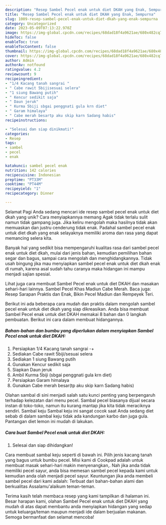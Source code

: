 ```yaml
---
description: "Resep Sambel Pecel enak untuk diet DKAH yang Enak, Sempurna"
title: "Resep Sambel Pecel enak untuk diet DKAH yang Enak, Sempurna"
slug: 1009-resep-sambel-pecel-enak-untuk-diet-dkah-yang-enak-sempurna
category: Uncategorized
date: 2023-05-09T07:13:22.970Z
image: https://img-global.cpcdn.com/recipes/68dad18f4a9621ae/680x482cq70/sambel-pecel-enak-untuk-diet-dkah-foto-resep-utama.jpg
hideToc: false
enableToc: true
enableTocContent: false
thumbnail: https://img-global.cpcdn.com/recipes/68dad18f4a9621ae/680x482cq70/sambel-pecel-enak-untuk-diet-dkah-foto-resep-utama.jpg
cover: https://img-global.cpcdn.com/recipes/68dad18f4a9621ae/680x482cq70/sambel-pecel-enak-untuk-diet-dkah-foto-resep-utama.jpg
author: Admin
authorAv: notfound
ratingvalue: 4.2
reviewcount: 9
recipeingredient:
- "1/4 Kacang tanah sangrai "
- " Cabe rawit 5bijisesuai selera"
- "1 siung Bawang putih"
- " Kencur sedikit saja"
- " Daun jeruk"
- " Kurma 5biji sbgai penggnati gula krn diet"
- " Garam himalaya"
- " Cabe merah besartp aku skip karn Sadang habis"
recipeinstructions:

- "Selesai dan siap dinikmati!"
categories:
- Resep
tags:
- sambel
- pecel
- enak

katakunci: sambel pecel enak 
nutrition: 142 calories
recipecuisine: Indonesian
preptime: "PT33M"
cooktime: "PT44M"
recipeyield: "1"
recipecategory: Dinner

---
```



Selamat Pagi Anda sedang mencari ide resep sambel pecel enak untuk diet dkah yang unik? Cara menyiapkannya memang Agak tidak terlalu sulit namun tidak gampang juga. Jika keliru mengolah maka hasilnya tidak akan memuaskan dan justru cenderung tidak enak. Padahal sambel pecel enak untuk diet dkah yang enak selayaknya memiliki aroma dan rasa yang dapat memancing selera kita.


Banyak hal yang sedikit bisa mempengaruhi kualitas rasa dari sambel pecel enak untuk diet dkah, mulai dari jenis bahan, kemudian pemilihan bahan segar dan bagus, sampai cara mengolah dan menghidangkannya. Tidak usah bingung jika mau menyiapkan sambel pecel enak untuk diet dkah enak di rumah, karena asal sudah tahu caranya maka hidangan ini mampu menjadi sajian spesial.

Lihat juga cara membuat Sambel Pecel enak untuk diet DKAH dan masakan sehari-hari lainnya. Sambel Pecel Khas Madiun Cabe Merah. Baca juga: Resep Sarapan Praktis dan Enak, Bikin Pecel Madiun dan Rempeyek Teri.


Berikut ini ada beberapa cara mudah dan praktis dalam mengolah sambel pecel enak untuk diet dkah yang siap dikreasikan. Anda bisa membuat Sambel Pecel enak untuk diet DKAH memakai 8 bahan dan 0 langkah pembuatan. Berikut ini cara dalam membuat hidangannya.

<!--inarticleads1-->

##### Bahan-bahan dan bumbu yang diperlukan dalam menyiapkan Sambel Pecel enak untuk diet DKAH:

1. Persiapkan 1/4 Kacang tanah sangrai -+
1. Sediakan  Cabe rawit 5biji/sesuai selera
1. Sediakan 1 siung Bawang putih
1. Gunakan  Kencur sedikit saja
1. Siapkan  Daun jeruk
1. Ambil  Kurma 5biji (sbgai penggnati gula krn diet)
1. Persiapkan  Garam himalaya
1. Gunakan  Cabe merah besar(tp aku skip karn Sadang habis)


Olahan sambal di sini menjadi salah satu kunci penting yang berpengaruh terhadap kelezatan dari menu pecel. Sambal pecel biasanya dijual secara instan di toko-toko, namun itu kurang mantap jika kita tidak meraciknya sendiri. Sambal keju Sambal keju ini sangat cocok saat Anda sedang diet sebab di dalam sambal keju tidak ada kandungan karbo dan juga gula. Pantangan diet lemon ini mudah di lakukan. 

<!--inarticleads2-->

##### Cara buat Sambel Pecel enak untuk diet DKAH:


1. Selesai dan siap dihidangkan!

Cara membuat sambal keju seperti di bawah ini. Pilih jenis kacang tanah yang bagus untuk bumbu pecel. Misi kami di Cookpad adalah untuk membuat masak sehari-hari makin menyenangkan,. Nah jika anda tidak memiliki pecel sayur, anda bisa memesan sambel pecel kepada kami untuk kemudian anda olah menjadi pecel sayur. Keuntungan jika anda membeli sambel pecel dari kami adalah: Terbuat dari bahan-bahan alami dan berkualitas Assalamu&#39;alaikum teman-teman. 

Terima kasih telah membaca resep yang kami tampilkan di halaman ini. Besar harapan kami, olahan Sambel Pecel enak untuk diet DKAH yang mudah di atas dapat membantu anda menyiapkan hidangan yang sedap untuk keluarga/teman maupun menjadi ide dalam berjualan makanan. Semoga bermanfaat dan selamat mencoba!
